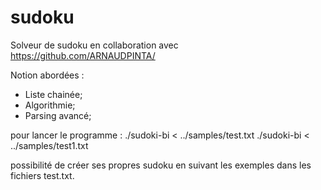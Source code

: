 # sudoku
 Solveur de sudoku en collaboration avec https://github.com/ARNAUDPINTA/

Notion abordées :
  - Liste chainée;
  - Algorithmie;
  - Parsing avancé;

pour lancer le programme :
 ./sudoki-bi < ../samples/test.txt
 ./sudoki-bi < ../samples/test1.txt

possibilité de créer ses propres sudoku en suivant les exemples dans les fichiers test.txt.
